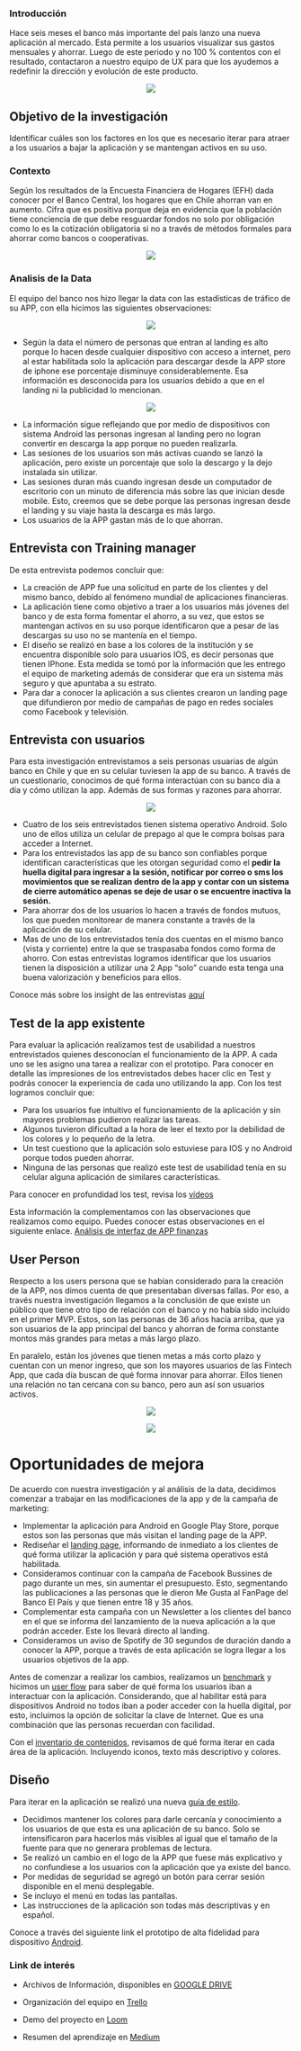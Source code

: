 ### Introducción
Hace seis meses el banco más importante del país lanzo una nueva aplicación al mercado. Esta permite a los usuarios visualizar sus gastos mensuales y ahorrar. Luego de este periodo y no 100 % contentos con el resultado, contactaron a nuestro equipo de UX para que los ayudemos a redefinir la dirección y evolución de este producto. 

<p align="center">
  <img src="https://camo.githubusercontent.com/0afcd9080c9c9ce41c3c08c67005dc5242143980/68747470733a2f2f6c68332e676f6f676c6575736572636f6e74656e742e636f6d2f5779665550757252756f587979655a53635174644c686b3036335a6f7a546f566c756a6f6c6a756c335444774a57354b5a79334f6d5f4c7675422d54423949634732725f424353706f5874584c2d625a6a496547424678516d4c344759454d3251586e516f7671364576697859614f5f5a352d67464d766c6a4d396a79653762566f66656e644d74654249">

##  Objetivo de la investigación

Identificar cuáles son los factores en los que es necesario iterar para atraer a los usuarios a bajar la aplicación y se mantengan activos en su uso.

### Contexto
Según los resultados de la Encuesta Financiera de Hogares (EFH) dada conocer por el Banco Central, los hogares que en Chile ahorran van en aumento. Cifra que es positiva porque deja en evidencia que la población tiene conciencia de que debe resguardar fondos no solo por obligación como lo es la cotización obligatoria si no a través de métodos formales para ahorrar como bancos o cooperativas. 

<p align="center">
  <img src="https://github.com/ConstanzaGarcia/scl-2018-1-fintech-app/blob/master/assets/img/ahorrochileactualizado.PNG">
</p>

### Analisis de la Data 

El equipo del banco nos hizo llegar la data con las estadísticas de tráfico de su APP, con ella hicimos las siguientes observaciones:

<p align="center">
  <img src="https://github.com/ConstanzaGarcia/scl-2018-1-fintech-app/blob/master/assets/img/analisisuno.PNG">
</p>

- Según la data el número de personas que entran al landing es alto porque lo hacen desde cualquier dispositivo con acceso a internet, pero al estar habilitada solo la aplicación para descargar desde la APP store de iphone ese porcentaje disminuye considerablemente. Esa información es desconocida para los usuarios debido a que en el landing ni la publicidad lo mencionan. 

<p align="center">
  <img src="https://github.com/ConstanzaGarcia/scl-2018-1-fintech-app/blob/master/assets/img/analisisdos.PNG">
</p>

- La información sigue reflejando que por medio de dispositivos con sistema Android las personas ingresan al landing pero no logran convertir en descarga la app porque no pueden realizarla.
- Las sesiones de los usuarios son más activas cuando se lanzó la aplicación, pero existe un porcentaje que solo la descargo y la dejo instalada sin utilizar.
- Las sesiones duran más cuando ingresan desde un computador de escritorio con un minuto de diferencia más sobre las que inician desde mobile. Esto, creemos que se debe porque las personas ingresan desde el landing y su viaje hasta la descarga es más largo.
- Los usuarios de la APP gastan más de lo que ahorran. 

## Entrevista con Training manager 

De esta entrevista podemos concluir que:
-	La creación de APP fue una solicitud en parte de los clientes y del mismo banco, debido al fenómeno mundial de aplicaciones financieras. 
-	La aplicación tiene como objetivo a traer a los usuarios más jóvenes del banco y de esta forma fomentar el ahorro, a su vez, que estos se mantengan activos en su uso porque identificaron que a pesar de las descargas su uso no se mantenía en el tiempo. 
-	El diseño se realizó en base a los colores de la institución y se encuentra disponible solo para usuarios IOS, es decir personas que tienen IPhone. Esta medida se tomó por la información que les entrego el equipo de marketing además de considerar que era un sistema más seguro y que apuntaba a su estrato. 
-	Para dar a conocer la aplicación a sus clientes crearon un landing page que difundieron por medio de campañas de pago en redes sociales como Facebook y televisión. 

## Entrevista con usuarios

Para esta investigación entrevistamos a seis personas usuarias de algún banco en Chile y que en su celular tuviesen la app de su banco. A través de un cuestionario, conocimos de qué forma interactúan con su banco día a día y cómo utilizan la app. Además de sus formas y razones para ahorrar.

<p align="center">
  <img src="https://github.com/ConstanzaGarcia/scl-2018-1-fintech-app/blob/master/assets/img/entrevistados.PNG">
</p>

- Cuatro de los seis entrevistados tienen sistema operativo Android. Solo uno de ellos utiliza un celular de prepago al que le compra bolsas para acceder a Internet.
- Para los entrevistados las app de su banco son confiables porque identifican características que les otorgan seguridad como el <b> pedir la huella digital para ingresar a la sesión, notificar por correo o sms los movimientos que se realizan dentro de la app y contar con un sistema de cierre automático apenas se deje de usar o se encuentre inactiva la sesión.</b>
- Para ahorrar dos de los usuarios lo hacen a través de fondos mutuos, los que pueden monitorear de manera constante a través de la aplicación de su celular.
- Mas de uno de los entrevistados tenía dos cuentas en el mismo banco (vista y corriente) entre la que se traspasaba fondos como forma de ahorro.
Con estas entrevistas logramos identificar que los usuarios tienen la disposición a utilizar una 2 App “solo” cuando esta tenga una buena valorización y beneficios para ellos. 

Conoce más sobre los insight de las entrevistas [aquí](https://drive.google.com/file/d/1oDbKs3n3bPlfm_axMGRbttG705AJvkyt/view?usp=sharing)

## Test de la app existente
Para evaluar la aplicación realizamos test de usabilidad a nuestros entrevistados quienes desconocían el funcionamiento de la APP. A cada uno se les asigno una tarea a realizar con el prototipo. Para conocer en detalle las impresiones de los entrevistados debes hacer clic en Test y podrás conocer la experiencia de cada uno utilizando la app. 
Con los test logramos concluir que:
- Para los usuarios fue intuitivo el funcionamiento de la aplicación y sin mayores problemas pudieron realizar las tareas.
- Algunos tuvieron dificultad a la hora de leer el texto por la debilidad de los colores y lo pequeño de la letra.
- Un test cuestiono que la aplicación solo estuviese para IOS y no Android porque todos pueden ahorrar.
- Ninguna de las personas que realizó este test de usabilidad tenía en su celular alguna aplicación de similares características.

Para conocer en profundidad los test, revisa los [vídeos](https://drive.google.com/drive/folders/1Eag3sTjVeNYAzxOmrNqBGR-ZPyAeYw3l?usp=sharing)

Esta información la complementamos con las observaciones que realizamos como equipo. Puedes conocer estas observaciones en el siguiente enlace. [Análisis de interfaz de APP finanzas](https://drive.google.com/drive/u/0/folders/1AV5zptaqpHQWbvS1I0cqVbk4V9HG590A)

## User Person
Respecto a los users persona que se habían considerado para la creación de la APP, nos dimos cuenta de que presentaban diversas fallas. Por eso, a través nuestra investigación llegamos a la conclusión de que existe un público que tiene otro tipo de relación con el banco y no había sido incluido en el primer MVP. Estos, son las personas de 36 años hacía arriba, que ya son usuarios de la app principal del banco y ahorran de forma constante montos más grandes para metas a más largo plazo. 

En paralelo, están los jóvenes que tienen metas a más corto plazo y cuentan con un menor ingreso, que son los mayores usuarios de las Fintech App, que cada día buscan de qué forma innovar para ahorrar. Ellos tienen una relación no tan cercana con su banco, pero aun así son usuarios activos.

<p align="center">
  <img src="https://github.com/ConstanzaGarcia/scl-2018-1-fintech-app/blob/master/assets/img/usersperson1.PNG">
</p>

<p align="center">
  <img src="https://github.com/ConstanzaGarcia/scl-2018-1-fintech-app/blob/master/assets/img/userperson2.PNG">
</p>

# Oportunidades de mejora

De acuerdo con nuestra investigación y al análisis de la data, decidimos comenzar a trabajar en las modificaciones de la app y de la campaña de marketing:
-	Implementar la aplicación para Android en Google Play Store, porque estos son las personas que más visitan el landing page de la APP. 
-	Rediseñar el [landing page](http://misfinanzas.pagedemo.co/), informando de inmediato a los clientes de qué forma utilizar la aplicación y para qué sistema operativos está habilitada. 
-	Consideramos continuar con la campaña de Facebook Bussines de pago durante un mes, sin aumentar el presupuesto. Esto, segmentando las publicaciones a las personas que le dieron Me Gusta al FanPage del Banco El País y que tienen entre 18 y 35 años.
-	Complementar esta campaña con un Newsletter a los clientes del banco en el que se informa del lanzamiento de la nueva aplicación a la que podrán acceder. Este los llevará directo al landing. 
-	Consideramos un aviso de Spotify de 30 segundos de duración dando a conocer la APP, porque a través de esta aplicación se logra llegar a los usuarios objetivos de la app.

Antes de comenzar a realizar los cambios, realizamos un [benchmark](https://docs.google.com/presentation/d/1yR22t7NM0Uhq0u42c3VJAj1-uCXuVpLt1ouaP8j7AEE/edit#slide=id.g41f5873b4f_0_10) y hicimos un [user flow](https://github.com/ConstanzaGarcia/scl-2018-1-fintech-app/blob/master/assets/img/User%20Flow.PNG) para saber de qué forma los usuarios iban a interactuar con la aplicación. Considerando, que al habilitar está para dispositivos Android no todos iban a poder acceder con la huella digital, por esto, incluimos la opción de solicitar la clave de Internet. Que es una combinación que las personas recuerdan con facilidad. 

Con el [inventario de contenidos](https://github.com/ConstanzaGarcia/scl-2018-1-fintech-app/blob/master/assets/img/inventariodecontenidos.PNG), revisamos de qué forma iterar en cada área de la aplicación. Incluyendo iconos, texto más descriptivo y colores. 

## Diseño

Para iterar en la aplicación se realizó una nueva [guía de estilo](https://drive.google.com/file/d/1NREcZteE6mNkW6gIqHppUm-dCY4MVJAM/view?usp=sharing). 

-	Decidimos mantener los colores para darle cercanía y conocimiento a los usuarios de que esta es una aplicación de su banco. Solo se intensificaron para hacerlos más visibles al igual que el tamaño de la fuente para que no generara problemas de lectura.
-	Se realizó un cambio en el logo de la APP que fuese más explicativo y no confundiese a los usuarios con la aplicación que ya existe del banco. 
-	Por medidas de seguridad se agregó un botón para cerrar sesión disponible en el menú desplegable.
-	Se incluyo el menú en todas las pantallas.
-	Las instrucciones de la aplicación son todas más descriptivas y en español.

Conoce a través del siguiente link el prototipo de alta fidelidad para dispositivo [Android](https://marvelapp.com/19aeb4g6/screen/47917934). 

### Link de interés 
* Archivos de Información, disponibles en [GOOGLE DRIVE](https://drive.google.com/open?id=1AV5zptaqpHQWbvS1I0cqVbk4V9HG590A)

* Organización del equipo en [Trello](https://trello.com/b/p3RI02vK/proyecto-2-fintech)

* Demo del proyecto en [Loom](https://www.useloom.com/share/c92854e04040428990ab40675d75d5a1)

* Resumen del aprendizaje en [Medium](https://medium.com/@ConstanzaGarcia/el-futuro-est%C3%A1-en-tu-investigaci%C3%B3n-19dfbf412a29)